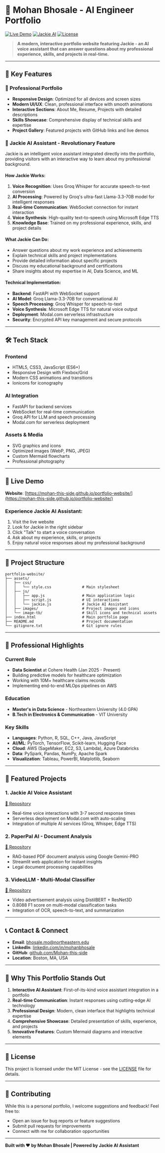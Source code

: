 # 🚀 Mohan Bhosale - AI Engineer Portfolio

[![Live Demo](https://img.shields.io/badge/Live-Demo-brightgreen)](https://mohan-this-side.github.io/portfolio-website/)
[![Jackie AI](https://img.shields.io/badge/AI-Assistant-blue)](https://github.com/Mohan-this-side/Jackie-Personal-AI-Voice-Assistant)
[![License](https://img.shields.io/badge/License-MIT-yellow.svg)](LICENSE)

> **A modern, interactive portfolio website featuring Jackie - an AI voice assistant that can answer questions about my professional experience, skills, and projects in real-time.**

---

## 🌟 Key Features

### 💼 **Professional Portfolio**
- **Responsive Design**: Optimized for all devices and screen sizes
- **Modern UI/UX**: Clean, professional interface with smooth animations
- **Interactive Sections**: About Me, Resume, Projects with detailed descriptions
- **Skills Showcase**: Comprehensive display of technical skills and expertise
- **Project Gallery**: Featured projects with GitHub links and live demos

### 🤖 **Jackie AI Assistant - Revolutionary Feature**
Jackie is an intelligent voice assistant integrated directly into the portfolio, providing visitors with an interactive way to learn about my professional background.

#### **How Jackie Works:**
1. **Voice Recognition**: Uses Groq Whisper for accurate speech-to-text conversion
2. **AI Processing**: Powered by Groq's ultra-fast Llama-3.3-70B model for intelligent responses
3. **Real-time Communication**: WebSocket connection for instant interaction
4. **Voice Synthesis**: High-quality text-to-speech using Microsoft Edge TTS
5. **Knowledge Base**: Trained on my professional experience, skills, and project details

#### **What Jackie Can Do:**
- Answer questions about my work experience and achievements
- Explain technical skills and project implementations
- Provide detailed information about specific projects
- Discuss my educational background and certifications
- Share insights about my expertise in AI, Data Science, and ML

#### **Technical Implementation:**
- **Backend**: FastAPI with WebSocket support
- **AI Model**: Groq Llama-3.3-70B for conversational AI
- **Speech Processing**: Groq Whisper for speech-to-text
- **Voice Synthesis**: Microsoft Edge TTS for natural voice output
- **Deployment**: Modal.com serverless infrastructure
- **Security**: Encrypted API key management and secure protocols

---

## 🛠️ Tech Stack

### **Frontend**
- HTML5, CSS3, JavaScript (ES6+)
- Responsive Design with Flexbox/Grid
- Modern CSS animations and transitions
- Ionicons for iconography

### **AI Integration**
- FastAPI for backend services
- WebSocket for real-time communication
- Groq API for LLM and speech processing
- Modal.com for serverless deployment

### **Assets & Media**
- SVG graphics and icons
- Optimized images (WebP, PNG, JPEG)
- Custom Mermaid flowcharts
- Professional photography

---

## 🚀 Live Demo

**Website**: [https://mohan-this-side.github.io/portfolio-website/](https://mohan-this-side.github.io/portfolio-website/)

### **Experience Jackie AI Assistant:**
1. Visit the live website
2. Look for Jackie in the right sidebar
3. Click "Talk" to start a voice conversation
4. Ask about my experience, skills, or projects
5. Enjoy natural voice responses about my professional background

---

## 📁 Project Structure

```
portfolio-website/
├── assets/
│   ├── css/
│   │   └── style.css              # Main stylesheet
│   ├── js/
│   │   ├── app.js                 # Main application logic
│   │   ├── script.js              # UI interactions
│   │   └── jackie.js              # Jackie AI Assistant
│   ├── images/                    # Project images and icons
│   └── image-tb/                  # Skill icons and technical assets
├── index.html                     # Main portfolio page
├── README.md                      # Project documentation
└── gitignore.txt                  # Git ignore rules
```

---

## 🎯 Professional Highlights

### **Current Role**
- **Data Scientist** at Cohere Health (Jan 2025 - Present)
- Building predictive models for healthcare optimization
- Working with 10M+ healthcare claims records
- Implementing end-to-end MLOps pipelines on AWS

### **Education**
- **Master's in Data Science** - Northeastern University (4.0 GPA)
- **B.Tech in Electronics & Communication** - VIT University

### **Key Skills**
- **Languages**: Python, R, SQL, C++, Java, JavaScript
- **AI/ML**: PyTorch, TensorFlow, Scikit-learn, Hugging Face
- **Cloud**: AWS (SageMaker, EC2, S3, Lambda), Azure Databricks
- **Data**: PySpark, Pandas, NumPy, Apache Spark
- **Visualization**: Tableau, PowerBI, Matplotlib, Seaborn

---

## 🚀 Featured Projects

### **1. Jackie AI Voice Assistant** 
[🔗 Repository](https://github.com/Mohan-this-side/Jackie-Personal-AI-Voice-Assistant)
- Real-time voice interactions with 3-7 second response times
- Serverless deployment on Modal.com with auto-scaling
- Integration of multiple AI services (Groq, Whisper, Edge TTS)

### **2. PaperPal AI - Document Analysis**
[🔗 Repository](https://github.com/Mohan-this-side/PaperPal_AI_chatbot)
- RAG-based PDF document analysis using Google Gemini-PRO
- Streamlit web application for instant insights
- Legal document processing capabilities

### **3. VideoLLM - Multi-Modal Classifier**
[🔗 Repository](https://github.com/Mohan-this-side/VideoLLM)
- Video advertisement analysis using DistilBERT + ResNet3D
- 0.8088 F1 score on multi-modal classification tasks
- Integration of OCR, speech-to-text, and summarization

---

## 📞 Contact & Connect

- **Email**: [bhosale.mo@northeastern.edu](mailto:bhosale.mo@northeastern.edu)
- **LinkedIn**: [linkedin.com/in/mohanbhosale](https://linkedin.com/in/mohanbhosale)
- **GitHub**: [github.com/Mohan-this-side](https://github.com/Mohan-this-side)
- **Location**: Boston, MA, USA

---

## 🌟 Why This Portfolio Stands Out

1. **Interactive AI Assistant**: First-of-its-kind voice assistant integration in a portfolio
2. **Real-time Communication**: Instant responses using cutting-edge AI technology
3. **Professional Design**: Modern, clean interface that highlights technical expertise
4. **Comprehensive Showcase**: Detailed presentation of skills, experience, and projects
5. **Innovative Features**: Custom Mermaid diagrams and interactive elements

---

## 📄 License

This project is licensed under the MIT License - see the [LICENSE](LICENSE) file for details.

---

## 🤝 Contributing

While this is a personal portfolio, I welcome suggestions and feedback! Feel free to:
- Open an issue for bug reports or feature suggestions
- Submit pull requests for improvements
- Connect with me for collaboration opportunities

---

**Built with ❤️ by Mohan Bhosale | Powered by Jackie AI Assistant**
